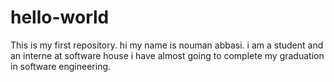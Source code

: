# hello-world
This is my first repository.
hi my name is nouman abbasi. i am a student and an interne at software house
i have almost going to complete my graduation in software engineering.
